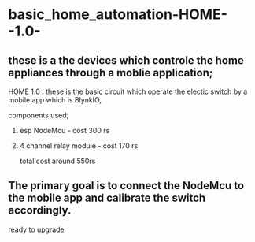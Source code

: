 # basic_home_automation-HOME--1.0-
these is a the devices which controle the home appliances through a moblie application;
--------------------------------------------------------------------------------------
HOME 1.0 :
these is the basic circuit which operate the electic switch by a mobile app which is BlynkIO,

components used;
1. esp NodeMcu  - cost 300 rs
2. 4 channel relay module - cost 170 rs

   total cost around 550rs

The primary goal is to connect the NodeMcu to the mobile app 
and calibrate the switch accordingly. 
------------------------------------------------------------
ready to upgrade 

